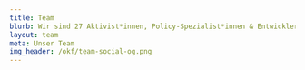 ```yaml
---
title: Team
blurb: Wir sind 27 Aktivist*innen, Policy-Spezialist*innen & Entwickler*innen
layout: team
meta: Unser Team
img_header: /okf/team-social-og.png
---
```

